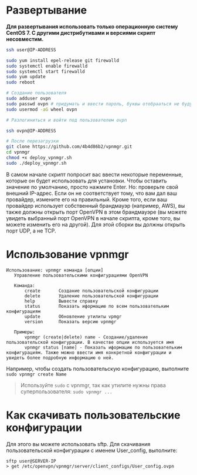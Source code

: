 # Развертывание
**Для развертывания использовать только операционную систему CentOS 7. С другими дистрибутивами и версиями скрипт несовместим.**

```bash
ssh user@IP-ADDRESS

sudo yum install epel-release git firewalld
sudo systemctl enable firewalld
sudo systemctl start firewalld
sudo yum update
sudo reboot

# Создание пользователя
sudo adduser ovpn
sudo passwd ovpn # придумать и ввести пароль, буквы отобрааться не будут
sudo usermod -aG wheel ovpn

# Разлогиниться и войти под пользователем ovpn

ssh ovpn@IP-ADDRESS

# После перезагрузки
git clone https://github.com/4b4d86b2/vpnmgr.git
cd vpnmgr
chmod +x deploy_vpnmgr.sh
sudo ./deploy_vpnmgr.sh
```
В самом начале скрипт попросит вас ввести некоторые переменные, которые он будет использовать для установки. Чтобы оставить значение по умолчанию, просто нажмите Enter. Но: проверьте свой внешний IP-адрес. Если он не соответствует тому, что вам дал ваш провайдер, измените его на правильный. Кроме того, если ваш провайдер использует собственный брандмауэр (например, AWS), вы также должны открыть порт OpenVPN в этом брандмауэре (вы можете увидеть выбранный порт OpenVPN в начале скрипта, кроме того, вы можете изменить его на другой). Для этой сборки вы должны открыть порт UDP, а не TCP.

# Использование vpnmgr
```text
Использование: vpnmgr команда [опции]
   Управление пользовательскими конфигурациями OpenVPN
   
   Команда:
       create       Создание пользовательской конфигурации
       delete       Удаление пользовательской конфигурации
       help         Вывести справку
       status       Показать иформацию по всем пользовательким конфигурациям
       update       Обновление утилиты vpmgr
       version      Показать версию vpnmgr
   
   Примеры:
       vpnmgr (create|delete) name - Создание/удаление пользовательской конфигурации. В качестве опции используется имя
       vpnmgr status [name] - Показать иформацию по пользовательким конфигурациям. Также можно ввести имя конкретной конфигурации и увидеть более подробную информацию о ней.
```

Например, чтобы создать пользовательскую конфигурацию, выполните `sudo vpnmgr create Name`
> Используйте `sudo` с vpnmgr, так как утилите нужны права суперпользователя: `sudo vpnmgr ...`

# Как скачивать пользовательские конфигурации
Для этого вы можете использовать sftp. Для скачивания пользовательской конфигурации с именем User_config, выполните:
```
sftp user@SERVER-IP
> get /etc/openvpn/vpnmgr/server/client_configs/User_config.ovpn
```


